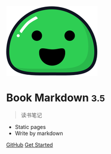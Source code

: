 ![logo](_media/icon.svg)

# Book Markdown <small>3.5</small>

> 读书笔记

- Static pages
- Write by markdown

[GitHub](https://github.com/orange-guo)
[Get Started](/README.md)